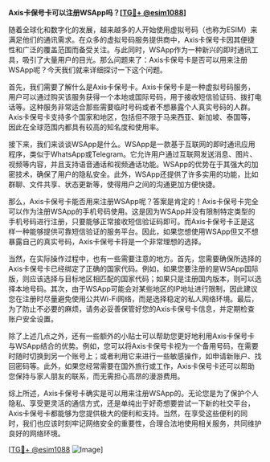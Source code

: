 **Axis卡保号卡可以注册WSApp吗？[[TG💪+ @esim1088](https://t.me/s/esim1088)]**

随着全球化和数字化的发展，越来越多的人开始使用虚拟号码（也称为ESIM）来满足他们的通讯需求。在众多的虚拟号码服务提供商中，Axis卡保号卡因其便捷性和广泛的覆盖范围而备受关注。与此同时，WSApp作为一种新兴的即时通讯工具，吸引了大量用户的目光。那么问题来了：Axis卡保号卡是否可以用来注册WSApp呢？今天我们就来详细探讨一下这个问题。

首先，我们需要了解什么是Axis卡保号卡。Axis卡保号卡是一种虚拟号码服务，用户可以通过购买该服务获得一个本地或国际号码，用于接收短信验证码、拨打电话等。这种服务非常适合那些需要临时号码或者不想暴露个人真实号码的人群。Axis卡保号卡支持多个国家和地区，包括但不限于马来西亚、新加坡、泰国等，因此在全球范围内都具有较高的知名度和使用率。

接下来，我们来谈谈WSApp是什么。WSApp是一款基于互联网的即时通讯应用程序，类似于WhatsApp或Telegram。它允许用户通过互联网发送消息、图片、视频等内容，并且支持语音通话和视频通话功能。WSApp的优势在于其强大的加密技术，确保了用户的隐私安全。此外，WSApp还提供了许多实用的功能，比如群聊、文件共享、状态更新等，使得用户之间的沟通更加方便快捷。

那么，Axis卡保号卡能否用来注册WSApp呢？答案是肯定的！Axis卡保号卡完全可以作为注册WSApp的手机号码使用。这是因为WSApp并没有限制特定类型的手机号码进行注册，只要能够正常接收短信验证码即可。而Axis卡保号卡正是这样一种能够提供可靠短信验证的服务平台。因此，如果您想使用WSApp但又不想暴露自己的真实号码，Axis卡保号卡将是一个非常理想的选择。

当然，在实际操作过程中，也有一些需要注意的地方。首先，您需要确保所选择的Axis卡保号卡已经绑定了正确的国家代码。例如，如果您要注册的是WSApp国际版，则应该选择与目标地区相匹配的国家代码；如果只是注册国内版本，则可以选择本地号码。其次，由于WSApp可能会对某些地区的IP地址进行限制，因此建议您在注册时尽量避免使用公共Wi-Fi网络，而是选择稳定的私人网络环境。最后，为了防止不必要的麻烦，请务必妥善保管好您的Axis卡保号卡信息，并定期检查账户安全设置。

除了上述几点之外，还有一些额外的小贴士可以帮助您更好地利用Axis卡保号卡与WSApp结合的优势。例如，您可以将Axis卡保号卡视为一个备用号码，在需要时随时切换到另一个账号上；或者利用它来进行一些敏感操作，如申请新账户、找回密码等。此外，如果您经常需要在国外旅行或工作，Axis卡保号卡还可以帮助您保持与家人朋友的联系，而无需担心高昂的漫游费用。

综上所述，Axis卡保号卡确实是可以用来注册WSApp的。无论您是为了保护个人隐私、享受更灵活的通信方式，还是单纯出于好奇想要尝试一下新的社交平台，Axis卡保号卡都能够为您提供极大的便利和支持。当然，在享受这些便利的同时，我们也应该时刻牢记网络安全的重要性，合理合法地使用相关服务，共同维护良好的网络环境。

[[TG💪+ @esim1088](https://t.me/s/esim1088) ![Image](https://i.postimg.cc/4NQfJmqS/Snipaste-2025-05-13-00-14-12.png)]